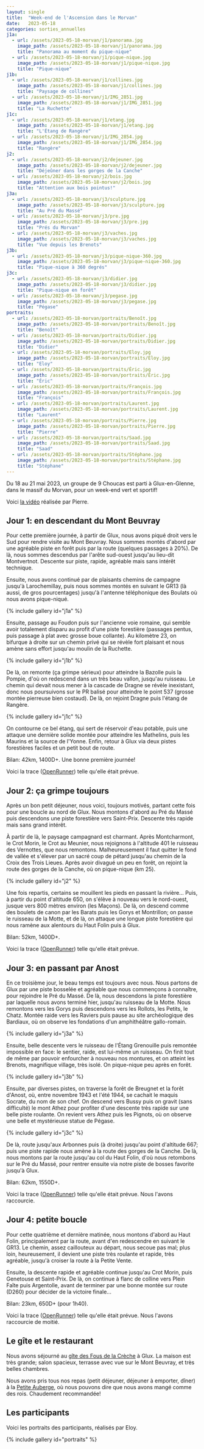 ```yaml
---
layout: single
title:  "Week-end de l'Ascension dans le Morvan"
date:   2023-05-18
categories: sorties_annuelles
j1a:
  - url: /assets/2023-05-18-morvan/j1/panorama.jpg
    image_path: /assets/2023-05-18-morvan/j1/panorama.jpg
    title: "Panorama au moment du pique-nique"
  - url: /assets/2023-05-18-morvan/j1/pique-nique.jpg
    image_path: /assets/2023-05-18-morvan/j1/pique-nique.jpg
    title: "Pique-nique"
j1b:
  - url: /assets/2023-05-18-morvan/j1/collines.jpg
    image_path: /assets/2023-05-18-morvan/j1/collines.jpg
    title: "Paysage de collines"
  - url: /assets/2023-05-18-morvan/j1/IMG_2851.jpg
    image_path: /assets/2023-05-18-morvan/j1/IMG_2851.jpg
    title: "La Ruchette"
j1c:
  - url: /assets/2023-05-18-morvan/j1/etang.jpg
    image_path: /assets/2023-05-18-morvan/j1/etang.jpg
    title: "L'Étang de Rangère"
  - url: /assets/2023-05-18-morvan/j1/IMG_2854.jpg
    image_path: /assets/2023-05-18-morvan/j1/IMG_2854.jpg
    title: "Rangère"
j2:
  - url: /assets/2023-05-18-morvan/j2/dejeuner.jpg
    image_path: /assets/2023-05-18-morvan/j2/dejeuner.jpg
    title: "Déjeûner dans les gorges de la Canche"
  - url: /assets/2023-05-18-morvan/j2/bois.jpg
    image_path: /assets/2023-05-18-morvan/j2/bois.jpg
    title: "Attention aux bois pointus!"
j3a:
  - url: /assets/2023-05-18-morvan/j3/sculpture.jpg
    image_path: /assets/2023-05-18-morvan/j3/sculpture.jpg
    title: "Au Pré du Massé"
  - url: /assets/2023-05-18-morvan/j3/pre.jpg
    image_path: /assets/2023-05-18-morvan/j3/pre.jpg
    title: "Prés du Morvan"
  - url: /assets/2023-05-18-morvan/j3/vaches.jpg
    image_path: /assets/2023-05-18-morvan/j3/vaches.jpg
    title: "Vue depuis les Brenots"
j3b:
  - url: /assets/2023-05-18-morvan/j3/pique-nique-360.jpg
    image_path: /assets/2023-05-18-morvan/j3/pique-nique-360.jpg
    title: "Pique-nique à 360 degrés"
j3c:
  - url: /assets/2023-05-18-morvan/j3/didier.jpg
    image_path: /assets/2023-05-18-morvan/j3/didier.jpg
    title: "Pique-nique en forêt"
  - url: /assets/2023-05-18-morvan/j3/pegase.jpg
    image_path: /assets/2023-05-18-morvan/j3/pegase.jpg
    title: "Pégase"
portraits:
  - url: /assets/2023-05-18-morvan/portraits/Benoît.jpg
    image_path: /assets/2023-05-18-morvan/portraits/Benoît.jpg
    title: "Benoît"
  - url: /assets/2023-05-18-morvan/portraits/Didier.jpg
    image_path: /assets/2023-05-18-morvan/portraits/Didier.jpg
    title: "Didier"
  - url: /assets/2023-05-18-morvan/portraits/Eloy.jpg
    image_path: /assets/2023-05-18-morvan/portraits/Eloy.jpg
    title: "Eloy"
  - url: /assets/2023-05-18-morvan/portraits/Éric.jpg
    image_path: /assets/2023-05-18-morvan/portraits/Éric.jpg
    title: "Éric"
  - url: /assets/2023-05-18-morvan/portraits/François.jpg
    image_path: /assets/2023-05-18-morvan/portraits/François.jpg
    title: "François"
  - url: /assets/2023-05-18-morvan/portraits/Laurent.jpg
    image_path: /assets/2023-05-18-morvan/portraits/Laurent.jpg
    title: "Laurent"
  - url: /assets/2023-05-18-morvan/portraits/Pierre.jpg
    image_path: /assets/2023-05-18-morvan/portraits/Pierre.jpg
    title: "Pierre"
  - url: /assets/2023-05-18-morvan/portraits/Saad.jpg
    image_path: /assets/2023-05-18-morvan/portraits/Saad.jpg
    title: "Saad"
  - url: /assets/2023-05-18-morvan/portraits/Stéphane.jpg
    image_path: /assets/2023-05-18-morvan/portraits/Stéphane.jpg
    title: "Stéphane"
---
```


Du 18 au 21 mai 2023, un groupe de 9 Choucas
est parti à Glux-en-Glenne, dans le massif du Morvan,
pour un week-end vert et sportif!

Voici
[la vidéo](https://mega.nz/file/VUB1ELya#KfQEDOCSOPq9__0EUcEpmgwqkowXmfUZbJPmIc862wU)
réalisée par Pierre.

## Jour 1: en descendant du Mont Beuvray

Pour cette première journée, à partir de Glux, nous avons piqué droit vers le
Sud pour rendre visite au Mont Beuvray. Nous sommes montés d'abord par une
agréable piste en forêt puis par la route (quelques passages à 20%). De là,
nous sommes descendus par l'arête sud-ouest jusqu'au lieu-dit Montvertnot.
Descente sur piste, rapide, agréable mais sans intérêt technique.

Ensuite, nous avons continué par de plaisants chemins de campagne jusqu'à
Larochemillay, puis nous sommes montés en suivant le GR13 (là aussi, de gros
pourcentages) jusqu'à l'antenne téléphonique des Boulats où nous avons
pique-niqué.

{% include gallery id="j1a" %}

Ensuite, passage au Foudon puis sur l'ancienne voie romaine, qui semble avoir
totalement disparu au profit d'une piste forestière (passages pentus, puis
passage à plat avec grosse boue collante). Au kilomètre 23, on bifurque à
droite sur un chemin privé qui se révèle fort plaisant et nous amène sans
effort jusqu'au moulin de la Ruchette.

{% include gallery id="j1b" %}

De là, on remonte (ça grimpe sérieux) pour atteindre la Bazolle puis la
Pompie, d'où on redescend dans un très beau vallon, jusqu'au ruisseau. Le
chemin qui devait nous mener à la cascade de Dragne se révèle inexistant, donc
nous poursuivons sur le PR balisé pour atteindre le point 537 (grosse montée
pierreuse bien costaud). De là, on rejoint Dragne puis l'étang de Rangère.

{% include gallery id="j1c" %}

On contourne ce bel étang, qui sert de réservoir d'eau potable, puis une
attaque une dernière solide montée pour atteindre les Mathelins, puis les
Maurins et la source de l'Yonne. Enfin, retour à Glux via deux pistes
forestières faciles et un petit bout de route.

Bilan: 42km, 1400D+. Une bonne première journée!

Voici la trace
([OpenRunner](https://www.openrunner.com/route-details/15726148))
telle qu'elle était prévue.

## Jour 2: ça grimpe toujours

Après un bon petit déjeuner, nous voici, toujours motivés, partant cette fois
pour une boucle au nord de Glux. Nous montons d'abord au Pré du Massé puis
descendons une piste forestière vers Saint-Prix. Descente très rapide mais
sans grand intérêt.

À partir de là, le paysage campagnard est charmant. Après Montcharmont, le
Crot Morin, le Crot au Meunier, nous rejoignons à l'altitude 401 le ruisseau
des Vernottes, que nous remontons. Malheureusement il faut quitter le fond de
vallée et s'élever par un sacré coup de pétard jusqu'au chemin de la Croix des
Trois Lieues. Après avoir divagué un peu en forêt, on rejoint la route des
gorges de la Canche, où on pique-nique (km 25).

{% include gallery id="j2" %}

Une fois repartis, certains se mouillent les pieds en passant la rivière...
Puis, à partir du point d'altitude 650, on s'élève à nouveau vers le
nord-ouest, jusque vers 800 mètres environ (les Maçons). De là, on descend
comme des boulets de canon par les Barats puis les Gorys et Montrillon; on
passe le ruisseau de la Motte, et de là, on attaque une longue piste
forestière qui nous ramène aux alentours du Haut Folin puis à Glux.

Bilan: 52km, 1400D+.

Voici la trace
([OpenRunner](https://www.openrunner.com/route-details/15726203))
telle qu'elle était prévue.

## Jour 3: en passant par Anost

En ce troisième jour, le beau temps est toujours avec nous. Nous partons de
Glux par une piste bosselée et agréable que nous commençons à connaître, pour
rejoindre le Pré du Massé. De là, nous descendons la piste forestière par
laquelle nous avons terminé hier, jusqu'au ruisseau de la Motte. Nous
remontons vers les Gorys puis descendons vers les Rollots, les Petits, le
Chatz. Montée raide vers les Raviers puis pause au site archéologique des
Bardiaux, où on observe les fondations d'un amphithéâtre gallo-romain.

{% include gallery id="j3a" %}

Ensuite, belle descente vers le ruisseau de l'Étang Grenouille puis remontée
impossible en face: le sentier, raide, est lui-même un ruisseau. On finit tout
de même par pouvoir enfourcher à nouveau nos montures, et on atteint les
Brenots, magnifique village, très isolé. On pique-nique peu après en forêt.

{% include gallery id="j3b" %}

Ensuite, par diverses pistes, on traverse la forêt de Breugnet et la forêt
d'Anost, où, entre novembre 1943 et l'été 1944, se cachait le maquis Socrate,
du nom de son chef. On descend vers Bussy puis on gravit (sans difficulté) le
mont Athez pour profiter d'une descente très rapide sur une belle piste
roulante. On revient vers Athez puis les Pignots, où on observe une belle et
mystérieuse statue de Pégase.

{% include gallery id="j3c" %}

De là, route jusqu'aux Arbonnes puis (à droite) jusqu'au point d'altitude 667;
puis une piste rapide nous amène à la route des gorges de la Canche. De là,
nous montons par la route jusqu'au col du Haut Folin, d'où nous retombons sur
le Pré du Massé, pour rentrer ensuite via notre piste de bosses favorite
jusqu'à Glux.

Bilan: 62km, 1550D+.

Voici la trace
([OpenRunner](https://www.openrunner.com/route-details/15726072))
telle qu'elle était prévue. Nous l'avons raccourcie.

## Jour 4: petite boucle

Pour cette quatrième et dernière matinée, nous montons d'abord au Haut
Folin, principalement par la route, avant d'en redescendre en suivant
le GR13. Le chemin, assez caillouteux au départ, nous secoue pas mal;
plus loin, heureusement, il devient une piste très roulante et rapide,
très agréable, jusqu'à croiser la route à la Petite Vente.

Ensuite, la descente rapide et agréable continue jusqu'au Crot Morin, puis
Genetouse et Saint-Prix. De là, on continue à flanc de colline vers Plein
Faîte puis Argentolle, avant de terminer par une bonne montée sur route (D260)
pour décider de la victoire finale...

Bilan: 23km, 650D+ (pour 1h40).

Voici la trace
([OpenRunner](https://www.openrunner.com/route-details/15349326))
telle qu'elle était prévue.
Nous l'avons raccourcie de moitié.

## Le gîte et le restaurant

Nous avons séjourné au [gîte des Fous de la
Crèche](https://gite-des-fous-de-la-creche.fr/) à Glux. La maison est très
grande; salon spacieux, terrasse avec vue sur le Mont Beuvray, et très belles
chambres.

Nous avons pris tous nos repas (petit déjeuner, déjeuner à emporter, dîner)
à la [Petite Auberge](https://petiteaubergeglux.com/), où nous pouvons dire
que nous avons mangé comme des rois. Chaudement recommandée!

## Les participants

Voici les portraits des participants, réalisés par Eloy.

{% include gallery id="portraits" %}
